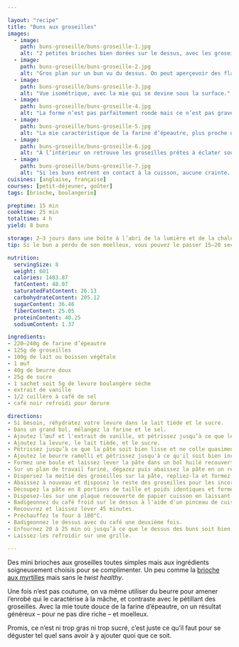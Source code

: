 ```yaml
---

layout: "recipe"
title: "Buns aux groseilles"
images:
  - image:
    path: buns-groseille/buns-groseille-1.jpg
    alt: "2 petites brioches bien dorées sur le dessus, avec les groseilles bien éclatées à la surface."
  - image:
    path: buns-groseille/buns-groseille-2.jpg
    alt: "Gros plan sur un bun vu du dessus. On peut aperçevoir des flaques rouges ainsi que des morceaux de groseille."
  - image:
    path: buns-groseille/buns-groseille-3.jpg
    alt: "Vue isométrique, avec la mie qui se devine sous la surface."
  - image:
    path: buns-groseille/buns-groseille-4.jpg
    alt: "La forme n’est pas parfaitement ronde mais ce n’est pas grave, chaque bouchée promet une belle quantité de groseilles."
  - image:
    path: buns-groseille/buns-groseille-5.jpg
    alt: "La mie caractéristique de la farine d’épeautre, plus proche de celle d’un cake que celle d’une brioche, mais qui reste bien aérée sous la belle croûte qui s’est formée."
  - image:
    path: buns-groseille/buns-groseille-6.jpg
    alt: "À l’intérieur on retrouve les groseilles prêtes à éclater sous la dent."
  - image:
    path: buns-groseille/buns-groseille-7.jpg
    alt: "Si les buns entrent en contact à la cuisson, aucune crainte. Ils se désolidarisent en tirant à peine dessus. Certes, on ne retrouve pas la croûte à cet endroit mais la texture différe quand même largement de la mie à l’intérieur, et peut amener un intérêt supplémentaire."
cuisines: [anglaise, française]
courses: [petit-déjeuner, goûter]
tags: [brioche, boulangerie]

preptime: 15 min
cooktime: 25 min
totaltime: 4 h
yield: 8 buns

storage: 2–3 jours dans une boîte à l’abri de la lumière et de la chaleur à température ambiante.
tip: Si le bun a perdu de son moelleux, vous pouvez le passer 15–20 secondes au micro-ondes pour lui faire retrouver toute sa douceur.

nutrition:
  servingSize: 8
  weight: 601
  calories: 1483.87
  fatContent: 48.07
  saturatedFatContent: 26.13
  carbohydrateContent: 205.12
  sugarContent: 36.46
  fiberContent: 25.05
  proteinContent: 40.25
  sodiumContent: 1.37

ingredients:
- 220–240g de farine d’épeautre
- 125g de groseilles
- 100g de lait ou boisson végétale
- 1 œuf 
- 40g de beurre doux
- 25g de sucre
- 1 sachet soit 5g de levure boulangère sèche
- extrait de vanille
- 1/2 cuillère à café de sel
- café noir refroidi pour dorure

directions:
- Si besoin, réhydratez votre levure dans le lait tiède et le sucre.
- Dans un grand bol, mélangez la farine et le sel.
- Ajoutez l’œuf et l'extrait de vanille, et pétrissez jusqu’à ce que les ingrédients secs soient bien humides.
- Ajoutez la levure, le lait tiède, et le sucre.
- Pétrissez jusqu’à ce que la pâte soit bien lisse et ne colle quasiment plus aux doigts – au robot, quand la pâte se décolle des parois, pas plus.
- Ajoutez le beurre ramolli et pétrissez jusqu'à ce qu'il soit bien incorporé – au robot, utilisez la vitesse la plus basse possible pour éviter de trop faire chauffer le beurre. La pâte doit être bien élastique sans pour autant coller aux doigts. 
- Formez une boule et laissez lever la pâte dans un bol huilé recouvert d’un torchon dans un endroit chaud pendant 1h30–2h. Elle devrait avoir doublé de volume au bout de ce laps de temps. Vous pouvez également la préparer la veille et la laisser lever au frigo pendant la nuit.
- Sur un plan de travail fariné, dégazez puis abaissez la pâte en un rectangle de 35 cm sur 25 environ.
- Dispersez la moitié des groseilles sur la pâte, repliez-la et formez une nouvelle boule.
- Abaissez à nouveau et disposez le reste des groseilles pour les incorporer et former une nouvelle boule. 
- Découpez la pâte en 8 portions de taille et poids identiques et formez des buns.
- Disposez-les sur une plaque recouverte de papier cuisson en laissant de l'espace entre chaque. 
- Badigeonnez du café froid sur le dessus à l'aide d'un pinceau de cuisine. 
- Recouvrez et laissez lever 45 minutes.
- Préchauffez le four à 180°C.
- Badigeonnez le dessus avec du café une deuxième fois. 
- Enfournez 20 à 25 min où jusqu’à ce que le dessus des buns soit bien doré.
- Laissez-les refroidir sur une grille.

---
```


Des mini brioches aux groseilles toutes simples mais aux ingrédients soigneusement choisis pour se complimenter. Un peu comme la [brioche aux myrtilles](brioche-myrtille.html) mais sans le <i lang="en">twist healthy</i>.

Une fois n’est pas coutume, on va même utiliser du beurre pour amener l’enrobé qui le caractérise à la mâche, et contraste avec le pétillant des groseilles. Avec la mie toute douce de la farine d’épeautre, on un résultat généreux – pour ne pas dire riche – et moelleux. 

Promis, ce n’est ni trop gras ni trop sucré, c’est juste ce qu’il faut pour se déguster tel quel sans avoir à y ajouter quoi que ce soit.